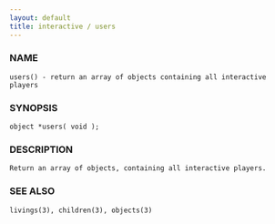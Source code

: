 ```yaml
---
layout: default
title: interactive / users
---
```






### NAME
    users() - return an array of objects containing all interactive players


### SYNOPSIS
    object *users( void );


### DESCRIPTION
    Return an array of objects, containing all interactive players.


### SEE ALSO
    livings(3), children(3), objects(3)




